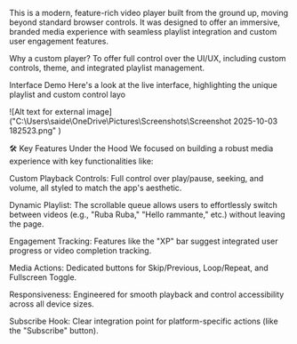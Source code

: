 This is a modern, feature-rich video player built from the ground up, moving beyond standard browser controls. It was designed to offer an immersive, branded media experience with seamless playlist integration and custom user engagement features.

Why a custom player? To offer full control over the UI/UX, including custom controls, theme, and integrated playlist management.

Interface Demo
Here's a look at the live interface, highlighting the unique playlist and custom control layo

![Alt text for external image]("C:\Users\saide\OneDrive\Pictures\Screenshots\Screenshot 2025-10-03 182523.png"
)

🛠️ Key Features Under the Hood
We focused on building a robust media experience with key functionalities like:

Custom Playback Controls: Full control over play/pause, seeking, and volume, all styled to match the app's aesthetic.

Dynamic Playlist: The scrollable queue allows users to effortlessly switch between videos (e.g., "Ruba Ruba," "Hello rammante," etc.) without leaving the page.

Engagement Tracking: Features like the "XP" bar suggest integrated user progress or video completion tracking.

Media Actions: Dedicated buttons for Skip/Previous, Loop/Repeat, and Fullscreen Toggle.

Responsiveness: Engineered for smooth playback and control accessibility across all device sizes.

Subscribe Hook: Clear integration point for platform-specific actions (like the "Subscribe" button).

